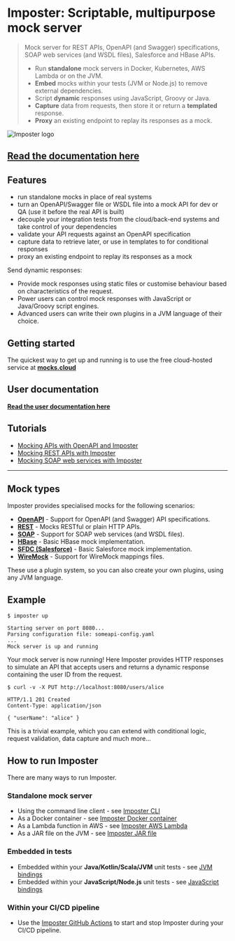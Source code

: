 # Imposter: Scriptable, multipurpose mock server

> Mock server for REST APIs, OpenAPI (and Swagger) specifications, SOAP web services (and WSDL files), Salesforce and HBase APIs.
>
> - Run **standalone** mock servers in Docker, Kubernetes, AWS Lambda or on the JVM.
> - **Embed** mocks within your tests (JVM or Node.js) to remove external dependencies.
> - Script **dynamic** responses using JavaScript, Groovy or Java.
> - **Capture** data from requests, then store it or return a **templated** response.
> - **Proxy** an existing endpoint to replay its responses as a mock.

![Imposter logo](https://raw.githubusercontent.com/imposter-project/imposter-jvm-engine/main/docs/images/composite_logo13_cropped.png)

## [Read the documentation here](https://docs.imposter.sh/)

## Features

- run standalone mocks in place of real systems
- turn an OpenAPI/Swagger file or WSDL file into a mock API for dev or QA (use it before the real API is built)
- decouple your integration tests from the cloud/back-end systems and take control of your dependencies
- validate your API requests against an OpenAPI specification
- capture data to retrieve later, or use in templates to for conditional responses
- proxy an existing endpoint to replay its responses as a mock

Send dynamic responses:

- Provide mock responses using static files or customise behaviour based on characteristics of the request.
- Power users can control mock responses with JavaScript or Java/Groovy script engines.
- Advanced users can write their own plugins in a JVM language of their choice.

## Getting started

The quickest way to get up and running is to use the free cloud-hosted service at **[mocks.cloud](https://www.mocks.cloud)**

## User documentation

**[Read the user documentation here](https://docs.imposter.sh/)**

## Tutorials

- [Mocking APIs with OpenAPI and Imposter](https://medium.com/@outofcoffee/mocking-apis-with-swagger-and-imposter-3694bd1733c0)
- [Mocking REST APIs with Imposter](https://medium.com/@outofcoffee/mocking-apis-with-imposter-53bd908632e5)
- [Mocking SOAP web services with Imposter](https://medium.com/@outofcoffee/mocking-soap-web-services-with-imposter-da8e9666b5b4)

*****

## Mock types

Imposter provides specialised mocks for the following scenarios:

- **[OpenAPI](docs/openapi_plugin.md)** - Support for OpenAPI (and Swagger) API specifications.
- **[REST](docs/rest_plugin.md)** - Mocks RESTful or plain HTTP APIs.
- **[SOAP](docs/soap_plugin.md)** - Support for SOAP web services (and WSDL files).
- **[HBase](docs/hbase_plugin.md)** - Basic HBase mock implementation.
- **[SFDC (Salesforce)](docs/sfdc_plugin.md)** - Basic Salesforce mock implementation.
- **[WireMock](docs/wiremock_plugin.md)** - Support for WireMock mappings files.

These use a plugin system, so you can also create your own plugins, using any JVM language.

## Example

```shell
$ imposter up

Starting server on port 8080...
Parsing configuration file: someapi-config.yaml
...
Mock server is up and running
```

Your mock server is now running! Here Imposter provides HTTP responses to simulate an API that accepts users and returns a dynamic response containing the user ID from the request.

```shell
$ curl -v -X PUT http://localhost:8080/users/alice

HTTP/1.1 201 Created
Content-Type: application/json

{ "userName": "alice" }
```

This is a trivial example, which you can extend with conditional logic, request validation, data capture and much more... 

## How to run Imposter

There are many ways to run Imposter.

### Standalone mock server

- Using the command line client - see [Imposter CLI](./docs/run_imposter_cli.md)
- As a Docker container - see [Imposter Docker container](./docs/run_imposter_docker.md)
- As a Lambda function in AWS - see [Imposter AWS Lambda](./docs/run_imposter_aws_lambda.md)
- As a JAR file on the JVM - see [Imposter JAR file](./docs/run_imposter_jar.md)

### Embedded in tests

- Embedded within your **Java/Kotlin/Scala/JVM** unit tests - see [JVM bindings](./docs/embed_jvm.md)
- Embedded within your **JavaScript/Node.js** unit tests - see [JavaScript bindings](https://github.com/imposter-project/imposter-js)

### Within your CI/CD pipeline

- Use the [Imposter GitHub Actions](./docs/github_actions.md) to start and stop Imposter during your CI/CD pipeline.
